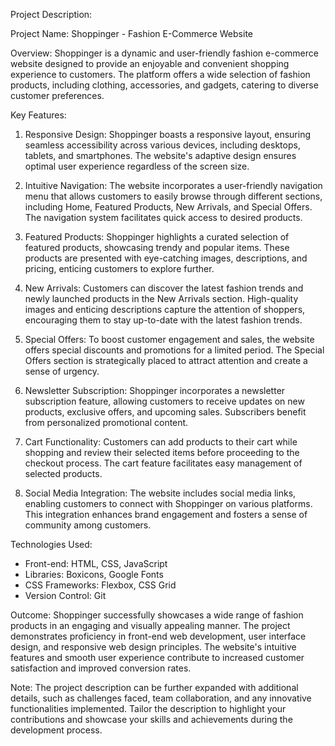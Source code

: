 Project Description:

Project Name: Shoppinger - Fashion E-Commerce Website

Overview:
Shoppinger is a dynamic and user-friendly fashion e-commerce website designed to provide an enjoyable and convenient shopping experience to customers. The platform offers a wide selection of fashion products, including clothing, accessories, and gadgets, catering to diverse customer preferences.

Key Features:
1. Responsive Design: Shoppinger boasts a responsive layout, ensuring seamless accessibility across various devices, including desktops, tablets, and smartphones. The website's adaptive design ensures optimal user experience regardless of the screen size.

2. Intuitive Navigation: The website incorporates a user-friendly navigation menu that allows customers to easily browse through different sections, including Home, Featured Products, New Arrivals, and Special Offers. The navigation system facilitates quick access to desired products.

3. Featured Products: Shoppinger highlights a curated selection of featured products, showcasing trendy and popular items. These products are presented with eye-catching images, descriptions, and pricing, enticing customers to explore further.

4. New Arrivals: Customers can discover the latest fashion trends and newly launched products in the New Arrivals section. High-quality images and enticing descriptions capture the attention of shoppers, encouraging them to stay up-to-date with the latest fashion trends.

5. Special Offers: To boost customer engagement and sales, the website offers special discounts and promotions for a limited period. The Special Offers section is strategically placed to attract attention and create a sense of urgency.

6. Newsletter Subscription: Shoppinger incorporates a newsletter subscription feature, allowing customers to receive updates on new products, exclusive offers, and upcoming sales. Subscribers benefit from personalized promotional content.

7. Cart Functionality: Customers can add products to their cart while shopping and review their selected items before proceeding to the checkout process. The cart feature facilitates easy management of selected products.

8. Social Media Integration: The website includes social media links, enabling customers to connect with Shoppinger on various platforms. This integration enhances brand engagement and fosters a sense of community among customers.

Technologies Used:
- Front-end: HTML, CSS, JavaScript
- Libraries: Boxicons, Google Fonts
- CSS Frameworks: Flexbox, CSS Grid
- Version Control: Git

Outcome:
Shoppinger successfully showcases a wide range of fashion products in an engaging and visually appealing manner. The project demonstrates proficiency in front-end web development, user interface design, and responsive web design principles. The website's intuitive features and smooth user experience contribute to increased customer satisfaction and improved conversion rates.

Note: The project description can be further expanded with additional details, such as challenges faced, team collaboration, and any innovative functionalities implemented. Tailor the description to highlight your contributions and showcase your skills and achievements during the development process.
